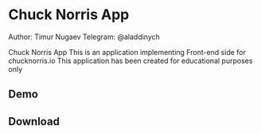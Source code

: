 # Chuck Norris App

Author: Timur Nugaev
Telegram: @aladdinych

Chuck Norris App
This is an application implementing Front-end side for chucknorris.io
This application has been created for educational purposes only

## Demo


## Download

